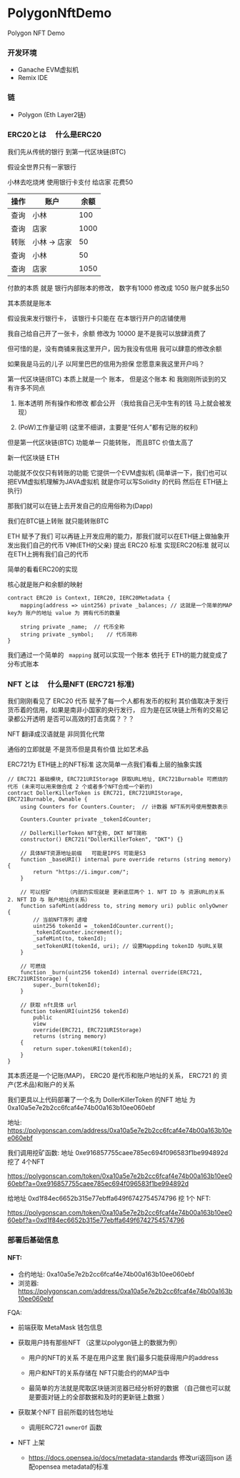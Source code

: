 # PolygonNftDemo

Polygon NFT Demo 

### 开发环境

- Ganache EVM虚拟机
- Remix IDE

### 链

- Polygon (Eth Layer2链)

### ERC20とは　 什么是ERC20

我们先从传统的银行  到第一代区块链(BTC)   

假设全世界只有一家银行

小林去吃烧烤 使用银行卡支付 给店家  花费50   

| 操作  | 账户       | 余额   |
| --- | -------- | ---- |
| 查询  | 小林       | 100  |
| 查询  | 店家       | 1000 |
| 转账  | 小林 -> 店家 | 50   |
| 查询  | 小林       | 50   |
| 查询  | 店家       | 1050 |

付款的本质 就是 银行内部账本的修改，  数字有1000 修改成 1050 账户就多出50



其本质就是账本



假设我来发行银行卡， 该银行卡只能在 在本银行开户的店铺使用 

我自己给自己开了一张卡，余额 修改为 10000 是不是我可以放肆消费了

但可惜的是，没有商铺来我这里开户，因为我没有信用 我可以肆意的修改余额

如果我是马云的儿子 以阿里巴巴的信用为担保 您愿意来我这里开户吗？



第一代区块链(BTC) 本质上就是一个 账本， 但是这个账本 和 我刚刚所谈到的又有许多不同点

1. 账本透明  所有操作和修改 都会公开  （我给我自己无中生有的钱 马上就会被发现）

2. (PoW)工作量证明    (这里不细讲，主要是“任何人”都有记账的权利)
   
   

但是第一代区块链(BTC) 功能单一 只能转账， 而且BTC 价值太高了

新一代区块链  ETH  



功能就不仅仅只有转账的功能 它提供一个EVM虚拟机  (简单讲一下，我们也可以把EVM虚拟机理解为JAVA虚拟机 就是你可以写Solidity 的代码 然后在 ETH链上执行)

那我们就可以在链上去开发自己的应用俗称为(Dapp)



我们在BTC链上转账 就只能转账BTC  

ETH 赋予了我们 可以再链上开发应用的能力，那我们就可以在ETH链上做抽象开发出我们自己的代币     V神(ETH的父亲) 提出 ERC20 标准 实现ERC20标准 就可以在ETH上拥有我们自己的代币



简单的看看ERC20的实现

核心就是账户和余额的映射

```solidity
contract ERC20 is Context, IERC20, IERC20Metadata {
    mapping(address => uint256) private _balances; // 这就是一个简单的MAP key为 账户的地址 value 为 拥有代币的数量

    string private _name;  // 代币全称 
    string private _symbol;    // 代币简称
}
```

我们通过一个简单的   `mapping`  就可以实现一个账本 依托于 ETH的能力就变成了分布式账本  



### NFT とは　 什么是NFT    (ERC721 标准)

我们刚刚看见了 ERC20 代币  赋予了每一个人都有发币的权利 其价值取决于发行货币着的信用，如果是南非小国家的央行发行， 应为是在区块链上所有的交易记录都公开透明 是否可以高效的打击贪腐？？？



NFT  翻译成汉语就是 非同質化代幣  

通俗的立即就是 不是货币但是具有价值  比如艺术品



ERC721为 ETH链上的NFT标准   这次简单一点我们看看上层的抽象实践



```solidity
// ERC721 基础模块, ERC721URIStorage 获取URL地址, ERC721Burnable 可燃烧的代币 (未来可以用来做合成 2 个或者多个NFT合成一个新的)
contract DollerKillerToken is ERC721, ERC721URIStorage, ERC721Burnable, Ownable {
    using Counters for Counters.Counter;  // 计数器 NFT系列号使用整数表示

    Counters.Counter private _tokenIdCounter;

    // DollerKillerToken NFT全称, DKT NFT简称
    constructor() ERC721("DollerKillerToken", "DKT") {}

    // 具体NFT资源地址前缀   可能是IPFS 可能是S3
    function _baseURI() internal pure override returns (string memory) {
        return "https://i.imgur.com/";
    }

    // 可以挖矿     （内部的实现就是 更新底层两个 1. NFT ID 与 资源URL的关系 2. NFT ID 与 账户地址的关系）
    function safeMint(address to, string memory uri) public onlyOwner {
        // 当前NFT序列 递增
        uint256 tokenId = _tokenIdCounter.current();
        _tokenIdCounter.increment();
        _safeMint(to, tokenId);
        _setTokenURI(tokenId, uri); // 设置Mappding tokenID 与URL关联
    }

    // 可燃烧
    function _burn(uint256 tokenId) internal override(ERC721, ERC721URIStorage) {
        super._burn(tokenId);
    }

    // 获取 nft具体 url
    function tokenURI(uint256 tokenId)
        public
        view
        override(ERC721, ERC721URIStorage)
        returns (string memory)
    {
        return super.tokenURI(tokenId);
    }
}   
```

其本质还是一个记账(MAP)，  ERC20 是代币和账户地址的关系， ERC721 的 资产(艺术品)和账户的关系   



我们更具以上代码部署了一个名为 DollerKillerToken 的NFT 地址 为 0xa10a5e7e2b2cc6fcaf4e74b00a163b10ee060ebf

地址: https://polygonscan.com/address/0xa10a5e7e2b2cc6fcaf4e74b00a163b10ee060ebf



我们调用挖矿函数: 地址 0xe916857755caee785ec694f096583f1be994892d 挖了 4个NFT

https://polygonscan.com/token/0xa10a5e7e2b2cc6fcaf4e74b00a163b10ee060ebf?a=0xe916857755caee785ec694f096583f1be994892d



给地址 0xd1f84ec6652b315e77ebffa649f6742754574796 挖 1个 NFT:

https://polygonscan.com/token/0xa10a5e7e2b2cc6fcaf4e74b00a163b10ee060ebf?a=0xd1f84ec6652b315e77ebffa649f6742754574796







### 部署后基础信息

#### NFT:

- 合约地址: 0xa10a5e7e2b2cc6fcaf4e74b00a163b10ee060ebf
- 浏览器: https://polygonscan.com/address/0xa10a5e7e2b2cc6fcaf4e74b00a163b10ee060ebf





FQA: 

- 前端获取 MetaMask 钱包信息
  
  

- 获取用户持有那些NFT    （这里以polygon链上的数据为例）
  
  - 用户的NFT的关系 不是在用户这里 我们最多只能获得用户的address
  
  - 用户和NFT的关系存储在   NFT只能合约的MAP当中
  
  - 最简单的方法就是爬取区块链浏览器已经分析好的数据 （自己做也可以就是要面对链上的全部数据和及时的更新链上数据 ）

- 获取某个NFT 目前所载的钱包地址 
  
  - 调用ERC721 `ownerOf` 函数

- NFT 上架 
  
  - https://docs.opensea.io/docs/metadata-standards     修改uri返回json 适配opensea metadata的标准
